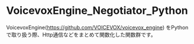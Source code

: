 # VoicevoxEngine_Negotiator_Python
VoicevoxEngine(https://github.com/VOICEVOX/voicevox_engine)
をPythonで取り扱う際、Http通信などをまとめて関数化した関数群です。
